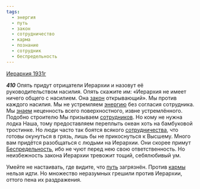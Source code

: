 ```yaml
---
tags:
  - энергия
  - путь
  - закон
  - сотрудничество
  - карма
  - познание
  - сотрудник
  - беспредельность
---
```


[Иерархия 1931г](/agni/1931)

___410___
Опять придут отрицатели Иерархии и назовут её руководительством насилия. Опять скажите им: «Иерархия не имеет ничего общего с насилием. Она [закон](/tag/#закон) открывающий». Мы против каждого насилия. Мы не устремляем [энергию](/tag/#энергия) без согласия сотрудника. Мы [знаем](/tag/#познание) неценность всего поверхностного, извне устремлённого. Подобно строителю Мы призываем [сотрудников](/tag/#сотрудник). Но кому не нужна лодка Наша, тому предоставляем переплыть океан хоть на бамбуковой тростинке. Но люди часто так боятся всякого [сотрудничества](/tag/#сотрудничество), что готовы окунуться в грязь, лишь бы не прикоснуться к Высшему. Много вам придётся разобщаться с людьми на Иерархии. Они скорее примут [Беспредельность](/tag/#беспредельность), ибо не чуют перед нею свою ответственность. Но неизбежность закона Иерархии тревожит тощий, себялюбивый ум.   

Умейте не настаивать, где видите, что [путь](/tag/#путь) загрязнён. Против [кармы](/tag/#карма) нельзя идти. Но множество неразумных грешили против Иерархии, оттого пена их раздражения.   

